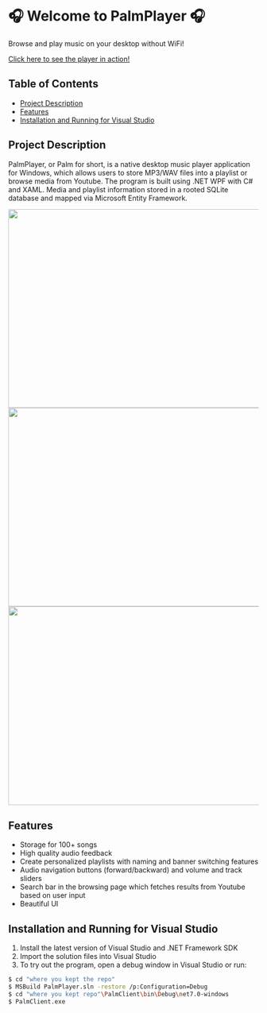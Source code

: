 # 🎧 Welcome to PalmPlayer 🎧 

Browse and play music on your desktop without WiFi!

[Click here to see the player in action!](https://youtu.be/HRxdCkUZAug)
## Table of Contents

- [Project Description](#project-description)
- [Features](#features)
- [Installation and Running for Visual Studio](#installation-and-running-for-visual-studio)

## Project Description

PalmPlayer, or Palm for short, is a native desktop music player application for Windows, which allows users to store MP3/WAV files into a playlist or browse media from Youtube. The program is built using .NET WPF with C# and XAML. Media and playlist information stored in a rooted SQLite database and mapped via Microsoft Entity Framework. 

<img src="https://github.com/AarhamH/dotnet-media-player/assets/105332385/7cc11524-ba70-4923-8a94-9a2049b2dcdb" width="600" height="400" /> 
<img src="https://github.com/AarhamH/dotnet-media-player/assets/105332385/2ef9f871-db8f-48ea-a042-2fde25c565ca" width="600" height="400" /> 
<img src="https://github.com/AarhamH/dotnet-media-player/assets/105332385/9e9aef89-690e-4c68-936f-c9b14bd8b6ba" width="600" height="400" /> 


## Features
- Storage for 100+ songs 
- High quality audio feedback
- Create personalized playlists with naming and banner switching features
- Audio navigation buttons (forward/backward) and volume and track sliders
- Search bar in the browsing page which fetches results from Youtube based on user input
- Beautiful UI

## Installation and Running for Visual Studio
1. Install the latest version of Visual Studio and .NET Framework SDK
2. Import the solution files into Visual Studio
3. To try out the program, open a debug window in Visual Studio or run:
```bash
$ cd "where you kept the repo"
$ MSBuild PalmPlayer.sln -restore /p:Configuration=Debug
$ cd "where you kept repo"\PalmClient\bin\Debug\net7.0-windows
$ PalmClient.exe
```

